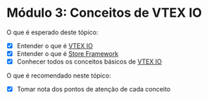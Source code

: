 # **Módulo 3: Conceitos de VTEX IO**


O que é esperado deste tópico:
- [x] Entender o que é [VTEX IO](https://developers.vtex.com/vtex-developer-docs/docs/vtex-io-documentation-what-is-vtex-io) 
- [x] Entender o que é [Store Framework](https://www.youtube.com/watch?v=25OfliJmL10&list=PLv8qgzcHguGld5AzAiynVp7ui_53zwBW2&index=11)
- [x] Conhecer todos os conceitos básicos de [VTEX IO](https://developers.vtex.com/vtex-developer-docs/docs/concepts)

O que é recomendado neste tópico:
- [x] Tomar nota dos pontos de atenção de cada conceito